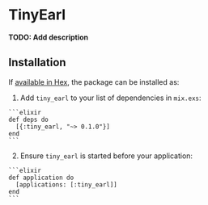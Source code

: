 # TinyEarl

**TODO: Add description**

## Installation

If [available in Hex](https://hex.pm/docs/publish), the package can be installed as:

  1. Add `tiny_earl` to your list of dependencies in `mix.exs`:

    ```elixir
    def deps do
      [{:tiny_earl, "~> 0.1.0"}]
    end
    ```

  2. Ensure `tiny_earl` is started before your application:

    ```elixir
    def application do
      [applications: [:tiny_earl]]
    end
    ```

